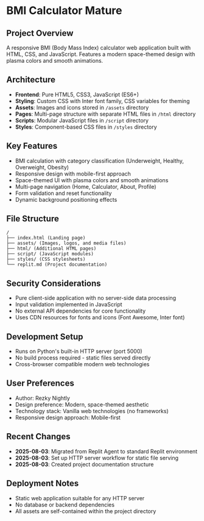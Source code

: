 # BMI Calculator Mature

## Project Overview
A responsive BMI (Body Mass Index) calculator web application built with HTML, CSS, and JavaScript. Features a modern space-themed design with plasma colors and smooth animations.

## Architecture
- **Frontend**: Pure HTML5, CSS3, JavaScript (ES6+)
- **Styling**: Custom CSS with Inter font family, CSS variables for theming
- **Assets**: Images and icons stored in `/assets` directory
- **Pages**: Multi-page structure with separate HTML files in `/html` directory
- **Scripts**: Modular JavaScript files in `/script` directory
- **Styles**: Component-based CSS files in `/styles` directory

## Key Features
- BMI calculation with category classification (Underweight, Healthy, Overweight, Obesity)
- Responsive design with mobile-first approach
- Space-themed UI with plasma colors and smooth animations
- Multi-page navigation (Home, Calculator, About, Profile)
- Form validation and reset functionality
- Dynamic background positioning effects

## File Structure
```
/
├── index.html (Landing page)
├── assets/ (Images, logos, and media files)
├── html/ (Additional HTML pages)
├── script/ (JavaScript modules)
├── styles/ (CSS stylesheets)
└── replit.md (Project documentation)
```

## Security Considerations
- Pure client-side application with no server-side data processing
- Input validation implemented in JavaScript
- No external API dependencies for core functionality
- Uses CDN resources for fonts and icons (Font Awesome, Inter font)

## Development Setup
- Runs on Python's built-in HTTP server (port 5000)
- No build process required - static files served directly
- Cross-browser compatible modern web technologies

## User Preferences
- Author: Rezky Nightly
- Design preference: Modern, space-themed aesthetic
- Technology stack: Vanilla web technologies (no frameworks)
- Responsive design approach: Mobile-first

## Recent Changes
- **2025-08-03**: Migrated from Replit Agent to standard Replit environment
- **2025-08-03**: Set up HTTP server workflow for static file serving
- **2025-08-03**: Created project documentation structure

## Deployment Notes
- Static web application suitable for any HTTP server
- No database or backend dependencies
- All assets are self-contained within the project directory